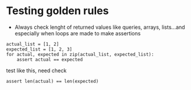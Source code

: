 # Testing golden rules

- Always check lenght of returned values like queries, arrays, lists...and especially when loops are made to make assertions

~~~
actual_list = [1, 2]
expected_list = [1, 2, 3]
for actual, expected in zip(actual_list, expected_list):
    assert actual == expected
~~~

test like this, need check

~~~
assert len(actual) == len(expected)
~~~
